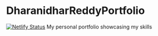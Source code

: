 # DharanidharReddyPortfolio
[![Netlify Status](https://api.netlify.com/api/v1/badges/30c8fa7c-fcb9-4247-b51f-58750347607b/deploy-status)](https://app.netlify.com/sites/dharanidharreddyportfolio/deploys)
My personal portfolio showcasing my skills
